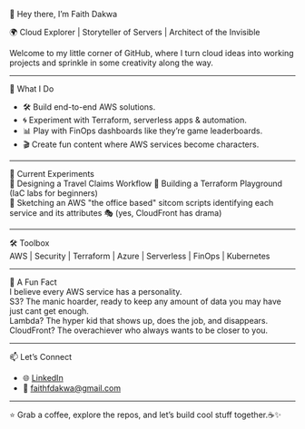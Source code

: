 👋 Hey there, I’m Faith Dakwa  

🌍 Cloud Explorer | Storyteller of Servers | Architect of the Invisible

Welcome to my little corner of GitHub, where I turn cloud ideas into working projects and sprinkle in some creativity along the way.  

---

🚀 What I Do  
- 🛠️ Build end-to-end AWS solutions.  
- 🌀 Experiment with Terraform, serverless apps & automation.  
- 📊 Play with FinOps dashboards like they’re game leaderboards.  
- 🎬 Create fun content where AWS services become characters.  

---

🎨 Current Experiments  
🔹 Designing a Travel Claims Workflow
🔹 Building a Terraform Playground (IaC labs for beginners)  
🔹 Sketching an AWS "the office based" sitcom scripts identifying each service and its attributes  🎭 (yes, CloudFront has drama)  

---

🛠️ Toolbox  
AWS | Security | Terraform | Azure | Serverless | FinOps | Kubernetes 

---

🌟 A Fun Fact  
I believe every AWS service has a personality.  
S3? The manic hoarder, ready to keep any amount of data you may have just cant get enough.  
Lambda? The hyper kid that shows up, does the job, and disappears.  
CloudFront? The overachiever who always wants to be closer to you.  

---

📫 Let’s Connect  
- 🌐 [LinkedIn](https://www.linkedin.com/in/faith-dakwa-1b70a8156/)  
- 💌 faithfdakwa@gmail.com  

---

⭐️ Grab a coffee, explore the repos, and let’s build cool stuff together.☕✨
